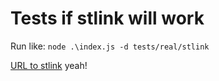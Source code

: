 # Tests if stlink will work 

Run like: `node .\index.js -d tests/real/stlink`
 

[URL to stlink](probe_stlink.md) yeah!

